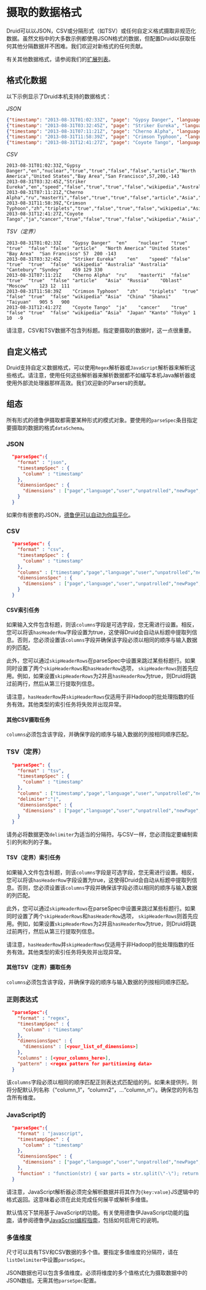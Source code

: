 # 摄取的数据格式

Druid可以以JSON，CSV或分隔形式（如TSV）或任何自定义格式摄取非规范化数据。虽然文档中的大多数示例都使用JSON格式的数据，但配置Druid以获取任何其他分隔数据并不困难。我们欢迎对新格式的任何贡献。

有关其他数据格式，请参阅我们的[扩展列表](http://druid.io/docs/0.12.3/development/extensions.html)。

## 格式化数据

以下示例显示了Druid本机支持的数据格式：

*JSON*

```json
{"timestamp": "2013-08-31T01:02:33Z", "page": "Gypsy Danger", "language" : "en", "user" : "nuclear", "unpatrolled" : "true", "newPage" : "true", "robot": "false", "anonymous": "false", "namespace":"article", "continent":"North America", "country":"United States", "region":"Bay Area", "city":"San Francisco", "added": 57, "deleted": 200, "delta": -143}
{"timestamp": "2013-08-31T03:32:45Z", "page": "Striker Eureka", "language" : "en", "user" : "speed", "unpatrolled" : "false", "newPage" : "true", "robot": "true", "anonymous": "false", "namespace":"wikipedia", "continent":"Australia", "country":"Australia", "region":"Cantebury", "city":"Syndey", "added": 459, "deleted": 129, "delta": 330}
{"timestamp": "2013-08-31T07:11:21Z", "page": "Cherno Alpha", "language" : "ru", "user" : "masterYi", "unpatrolled" : "false", "newPage" : "true", "robot": "true", "anonymous": "false", "namespace":"article", "continent":"Asia", "country":"Russia", "region":"Oblast", "city":"Moscow", "added": 123, "deleted": 12, "delta": 111}
{"timestamp": "2013-08-31T11:58:39Z", "page": "Crimson Typhoon", "language" : "zh", "user" : "triplets", "unpatrolled" : "true", "newPage" : "false", "robot": "true", "anonymous": "false", "namespace":"wikipedia", "continent":"Asia", "country":"China", "region":"Shanxi", "city":"Taiyuan", "added": 905, "deleted": 5, "delta": 900}
{"timestamp": "2013-08-31T12:41:27Z", "page": "Coyote Tango", "language" : "ja", "user" : "cancer", "unpatrolled" : "true", "newPage" : "false", "robot": "true", "anonymous": "false", "namespace":"wikipedia", "continent":"Asia", "country":"Japan", "region":"Kanto", "city":"Tokyo", "added": 1, "deleted": 10, "delta": -9}
```

*CSV*

```text
2013-08-31T01:02:33Z,"Gypsy Danger","en","nuclear","true","true","false","false","article","North America","United States","Bay Area","San Francisco",57,200,-143
2013-08-31T03:32:45Z,"Striker Eureka","en","speed","false","true","true","false","wikipedia","Australia","Australia","Cantebury","Syndey",459,129,330
2013-08-31T07:11:21Z,"Cherno Alpha","ru","masterYi","false","true","true","false","article","Asia","Russia","Oblast","Moscow",123,12,111
2013-08-31T11:58:39Z,"Crimson Typhoon","zh","triplets","true","false","true","false","wikipedia","Asia","China","Shanxi","Taiyuan",905,5,900
2013-08-31T12:41:27Z,"Coyote Tango","ja","cancer","true","false","true","false","wikipedia","Asia","Japan","Kanto","Tokyo",1,10,-9
```

*TSV（定界）*

```text
2013-08-31T01:02:33Z    "Gypsy Danger"  "en"    "nuclear"   "true"  "true"  "false" "false" "article"   "North America" "United States" "Bay Area"  "San Francisco" 57  200 -143
2013-08-31T03:32:45Z    "Striker Eureka"    "en"    "speed" "false" "true"  "true"  "false" "wikipedia" "Australia" "Australia" "Cantebury" "Syndey"    459 129 330
2013-08-31T07:11:21Z    "Cherno Alpha"  "ru"    "masterYi"  "false" "true"  "true"  "false" "article"   "Asia"  "Russia"    "Oblast"    "Moscow"    123 12  111
2013-08-31T11:58:39Z    "Crimson Typhoon"   "zh"    "triplets"  "true"  "false" "true"  "false" "wikipedia" "Asia"  "China" "Shanxi"    "Taiyuan"   905 5   900
2013-08-31T12:41:27Z    "Coyote Tango"  "ja"    "cancer"    "true"  "false" "true"  "false" "wikipedia" "Asia"  "Japan" "Kanto" "Tokyo" 1   10  -9
```

请注意，CSV和TSV数据不包含列标题。指定要摄取的数据时，这一点很重要。

## 自定义格式

Druid支持自定义数据格式，可以使用`Regex`解析器或`JavaScript`解析器来解析这些格式。请注意，使用任何这些解析器来解析数据都不如编写本机Java解析器或使用外部流处理器那样高效。我们欢迎新的Parsers的贡献。

## 组态

所有形式的德鲁伊摄取都需要某种形式的模式对象。要使用的`parseSpec`条目指定要摄取的数据的格式`dataSchema`。

### JSON

```json
  "parseSpec":{
    "format" : "json",
    "timestampSpec" : {
      "column" : "timestamp"
    },
    "dimensionSpec" : {
      "dimensions" : ["page","language","user","unpatrolled","newPage","robot","anonymous","namespace","continent","country","region","city"]
    }
  }
```

如果你有嵌套的JSON，[德鲁伊可以自动为你扁平化](http://druid.io/docs/0.12.3/ingestion/flatten-json.html)。

### CSV

```json
  "parseSpec": {
    "format" : "csv",
    "timestampSpec" : {
      "column" : "timestamp"
    },
    "columns" : ["timestamp","page","language","user","unpatrolled","newPage","robot","anonymous","namespace","continent","country","region","city","added","deleted","delta"],
    "dimensionsSpec" : {
      "dimensions" : ["page","language","user","unpatrolled","newPage","robot","anonymous","namespace","continent","country","region","city"]
    }
  }
```

#### CSV索引任务

如果输入文件包含标题，则该`columns`字段是可选字段，您无需进行设置。相反，您可以将该`hasHeaderRow`字段设置为true，这使得Druid会自动从标题中提取列信息。否则，您必须设置该`columns`字段并确保该字段必须以相同的顺序与输入数据的列匹配。

此外，您可以通过`skipHeaderRows`在parseSpec中设置来跳过某些标题行。如果同时设置了两个`skipHeaderRows`和`hasHeaderRow`选项， `skipHeaderRows`则首先应用。例如，如果设置`skipHeaderRows`为2并且`hasHeaderRow`为true，则Druid将跳过前两行，然后从第三行提取列信息。

请注意，`hasHeaderRow`并`skipHeaderRows`仅适用于非Hadoop的批处理指数的任务有效。其他类型的索引任务将失败并出现异常。

#### 其他CSV摄取任务

`columns`必须包含该字段，并确保字段的顺序与输入数据的列按相同顺序匹配。

### TSV（定界）

```json
  "parseSpec": {
    "format" : "tsv",
    "timestampSpec" : {
      "column" : "timestamp"
    },
    "columns" : ["timestamp","page","language","user","unpatrolled","newPage","robot","anonymous","namespace","continent","country","region","city","added","deleted","delta"],
    "delimiter":"|",
    "dimensionsSpec" : {
      "dimensions" : ["page","language","user","unpatrolled","newPage","robot","anonymous","namespace","continent","country","region","city"]
    }
  }
```

请务必将数据更改`delimiter`为适当的分隔符。与CSV一样，您必须指定要编制索引的列和列的子集。

#### TSV（定界）索引任务

如果输入文件包含标题，则该`columns`字段是可选字段，您无需进行设置。相反，您可以将该`hasHeaderRow`字段设置为true，这使得Druid会自动从标题中提取列信息。否则，您必须设置该`columns`字段并确保该字段必须以相同的顺序与输入数据的列匹配。

此外，您可以通过`skipHeaderRows`在parseSpec中设置来跳过某些标题行。如果同时设置了两个`skipHeaderRows`和`hasHeaderRow`选项， `skipHeaderRows`则首先应用。例如，如果设置`skipHeaderRows`为2并且`hasHeaderRow`为true，则Druid将跳过前两行，然后从第三行提取列信息。

请注意，`hasHeaderRow`并`skipHeaderRows`仅适用于非Hadoop的批处理指数的任务有效。其他类型的索引任务将失败并出现异常。

#### 其他TSV（定界）摄取任务

`columns`必须包含该字段，并确保字段的顺序与输入数据的列按相同顺序匹配。

### 正则表达式

```json
  "parseSpec":{
    "format" : "regex",
    "timestampSpec" : {
      "column" : "timestamp"
    },        
    "dimensionsSpec" : {
      "dimensions" : [<your_list_of_dimensions>]
    },
    "columns" : [<your_columns_here>],
    "pattern" : <regex pattern for partitioning data>
  }
```

该`columns`字段必须以相同的顺序匹配正则表达式匹配组的列。如果未提供列，则将分配默认列名称（“column_1”，“column2”，...“column_n”）。确保您的列名包含所有维度。

### JavaScript的

```json
  "parseSpec":{
    "format" : "javascript",
    "timestampSpec" : {
      "column" : "timestamp"
    },        
    "dimensionsSpec" : {
      "dimensions" : ["page","language","user","unpatrolled","newPage","robot","anonymous","namespace","continent","country","region","city"]
    },
    "function" : "function(str) { var parts = str.split(\"-\"); return { one: parts[0], two: parts[1] } }"
  }
```

请注意，JavaScript解析器必须完全解析数据并将其作为`{key:value}`JS逻辑中的格式返回。这意味着必须在此处完成任何展平或解析多维值。

默认情况下禁用基于JavaScript的功能。有关使用德鲁伊JavaScript功能的[指南](http://druid.io/docs/0.12.3/development/javascript.html)，请参阅德鲁伊[JavaScript编程指南](http://druid.io/docs/0.12.3/development/javascript.html)，包括如何启用它的说明。

### 多值维度

尺寸可以具有TSV和CSV数据的多个值。要指定多值维度的分隔符，请在`listDelimiter`中设置`parseSpec`。

JSON数据也可以包含多值维度。必须将维度的多个值格式化为摄取数据中的JSON数组。无需其他`parseSpec`配置。
